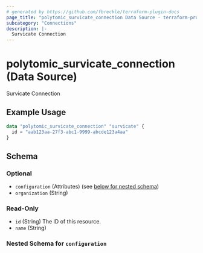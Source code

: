 ```yaml
---
# generated by https://github.com/fbreckle/terraform-plugin-docs
page_title: "polytomic_survicate_connection Data Source - terraform-provider-polytomic"
subcategory: "Connections"
description: |-
  Survicate Connection
---
```


# polytomic_survicate_connection (Data Source)

Survicate Connection

## Example Usage

```terraform
data "polytomic_survicate_connection" "survicate" {
  id = "aab123aa-27f3-abc1-9999-abcde123a4aa"
}
```

<!-- schema generated by tfplugindocs -->
## Schema

### Optional

- `configuration` (Attributes) (see [below for nested schema](#nestedatt--configuration))
- `organization` (String)

### Read-Only

- `id` (String) The ID of this resource.
- `name` (String)

<a id="nestedatt--configuration"></a>
### Nested Schema for `configuration`


